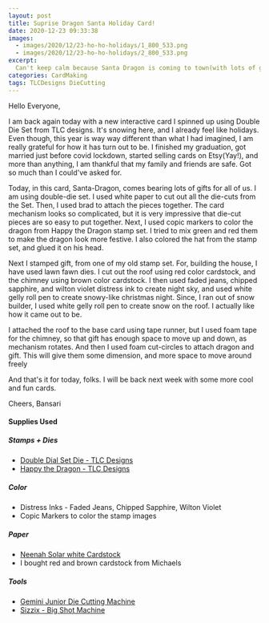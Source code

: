 ```yaml
---
layout: post
title: Suprise Dragon Santa Holiday Card!
date: 2020-12-23 09:33:38
images: 
  - images/2020/12/23-ho-ho-holidays/1_800_533.png
  - images/2020/12/23-ho-ho-holidays/2_800_533.png
excerpt:
  Can't keep calm because Santa Dragon is coming to town(with lots of gifts)!!!
categories: CardMaking
tags: TLCDesigns DieCutting
---
```


Hello Everyone,

I am back again today with a new interactive card I spinned up using Double Die Set from TLC designs. It's snowing here, and I already feel like holidays. Even though, this year is way way different than what I had imagined, I am really grateful for how it has turn out to be. I finished my graduation, got married just before covid lockdown, started selling cards on Etsy(Yay!), and more than anything, I am thankful that my family and friends are safe. Got so much than I could've asked for. 

Today, in this card, Santa-Dragon, comes bearing lots of gifts for all of us. I am using double-die set. I used white paper to cut out all the die-cuts from the Set. Then, I used brad to attach the pieces together. The card mechanism looks so complicated, but it is very impressive that die-cut pieces are so easy to put together.
Next, I used copic markers to color the dragon from Happy the Dragon stamp set. I tried to mix green and red them to make the dragon look more festive. I also colored the hat from the stamp set, and glued it on his head. 

Next I stamped gift, from one of my old stamp set. For, building the house, I have used lawn fawn dies. I cut out the roof using red color cardstock, and the chimney using brown color cardstock. I then used faded jeans, chipped sapphire, and wilton violet distress ink to create night sky, and used white gelly roll pen to create snowy-like christmas night. Since, I ran out of snow builder, I used white gelly roll pen to create snow on the roof. I actually like how it came out to be. 

I attached the roof to the base card using tape runner, but I used foam tape for the chimney, so that gift has enough space to move up and down, as mechanism rotates. And then I used foam cut-circles to attach dragon and gift. This will give them some dimension, and more space to move around freely

And that's it for today, folks. I will be back next week with some more cool and fun cards. 

Cheers,
Bansari

#### Supplies Used
##### Stamps + Dies
 - [Double Dial Set Die - TLC Designs](https://tlcdesigns.shop/collections/interactive-dies/products/double-dial-die-1)
 - [Happy the Dragon - TLC Designs](https://tlcdesigns.shop/products/happy-the-dragon)

##### Color
 - Distress Inks - Faded Jeans, Chipped Sapphire, Wilton Violet
 - Copic Markers to color the stamp images

##### Paper
 - [Neenah Solar white Cardstock](https://www.joann.com/classic-crest-250-pk-8.5x11-cardstocks-solar-white/15722937.html)
 - I bought red and brown cardstock from Michaels

##### Tools
- [Gemini Junior Die Cutting Machine](https://shareasale.com/m-pr.cfm?merchantid=7429&userid=2594106&productid=776835577&afftrack=)
- [Sizzix - Big Shot Machine](https://shareasale.com/m-pr.cfm?merchantid=7429&userid=2594106&productid=776835577&afftrack=)


 